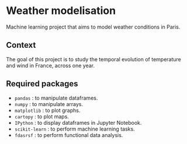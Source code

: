 # Weather modelisation
Machine learning project that aims to model weather conditions in Paris.

## Context

The goal of this project is to study 
the temporal evolution of temperature and wind in France, across one year.

## Required packages
- `pandas` : to manipulate dataframes.
- `numpy` : to manipulate arrays.
- `matplotlib` : to plot graphs.
- `cartopy` : to plot maps.
- `IPython` : to display dataframes in Jupyter Notebook.
- `scikit-learn` : to perform machine learning tasks.
- `fdasrsf` : to perform functional data analysis.